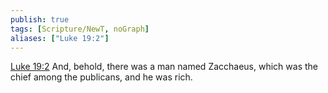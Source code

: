```yaml
---
publish: true
tags: [Scripture/NewT, noGraph]
aliases: ["Luke 19:2"]
---
```

[Luke 19:2](https://churchofjesuschrist.org/study/scriptures/nt/luke/19?lang=eng&id=p2#p2) And, behold, there was a man named Zacchaeus, which was the chief among the publicans, and he was rich.
